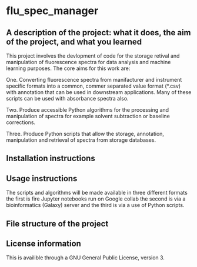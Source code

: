 # flu_spec_manager
## A description of the project: what it does, the aim of the project, and what you learned

This project involves the devlopment of code for the storage retival and manipulation of fluorescence spectra for data analysis and machine learning purposes.   The core aims for this work are:

One. Converting fluorescence spectra from manifacturer and instrument specific formats into a common, commer separated value format (*.csv) with annotation that can be used in downstream applications. Many of these scripts can be used with absorbance spectra also.

Two. Produce accessible Python algorithms for the processing and manipulation of spectra for example solvent subtraction or baseline corrections.

Three.  Produce Python scripts that allow the storage,  annotation, manipulation and retrieval of spectra from storage databases.


## Installation instructions
## Usage instructions
The scripts and algorithms will be made available in three different formats  the first is fire Jupyter notebooks run on Google collab the second is via a bioinformatics (Galaxy) server  and the third is via a use of Python scripts.
## File structure of the project
## License information

This is availible through a GNU General Public License, version 3.
